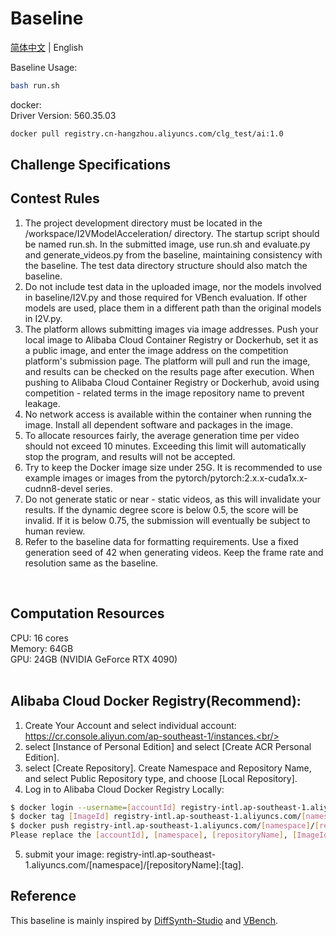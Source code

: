 # Baseline

[简体中文](README.md) | English

Baseline Usage:
```bash
bash run.sh
```

docker: <br/>
Driver Version: 560.35.03<br/>
```bash
docker pull registry.cn-hangzhou.aliyuncs.com/clg_test/ai:1.0
```

## Challenge Specifications<br/>
## Contest Rules
1) The project development directory must be located in the /workspace/I2VModelAcceleration/ directory. The startup script should be named run.sh. In the submitted image, use run.sh and evaluate.py and generate_videos.py from the baseline, maintaining consistency with the baseline. The test data directory structure should also match the baseline.<br/>
2) Do not include test data in the uploaded image, nor the models involved in baseline/I2V.py and those required for VBench evaluation. If other models are used, place them in a different path than the original models in I2V.py.<br/>
3) The platform allows submitting images via image addresses. Push your local image to Alibaba Cloud Container Registry or Dockerhub, set it as a public image, and enter the image address on the competition platform's submission page. The platform will pull and run the image, and results can be checked on the results page after execution. When pushing to Alibaba Cloud Container Registry or Dockerhub, avoid using competition - related terms in the image repository name to prevent leakage.<br/>
4) No network access is available within the container when running the image. Install all dependent software and packages in the image.<br/>
5) To allocate resources fairly, the average generation time per video should not exceed 10 minutes. Exceeding this limit will automatically stop the program, and results will not be accepted.<br/>
6) Try to keep the Docker image size under 25G. It is recommended to use example images or images from the pytorch/pytorch:2.x.x-cuda1x.x-cudnn8-devel series.<br/>
7) Do not generate static or near - static videos, as this will invalidate your results. If the dynamic degree score is below 0.5, the score will be invalid. If it is below 0.75, the submission will eventually be subject to human review.<br/>
8) Refer to the baseline data for formatting requirements. Use a fixed generation seed of 42 when generating videos. Keep the frame rate and resolution same as the baseline.<br/>
<br/>



## Computation Resources<br/>
CPU: 16 cores <br/>
Memory: 64GB <br/>
GPU: 24GB (NVIDIA GeForce RTX 4090)<br/>
<br/>


## Alibaba Cloud Docker Registry(Recommend):<br/>
1. Create Your Account and select individual account: https://cr.console.aliyun.com/ap-southeast-1/instances.<br/>
2. select [Instance of Personal Edition] and select [Create ACR Personal Edition].<br/>
3. select [Create Repository]. Create Namespace and Repository Name, and select Public Repository type, and choose [Local Repository].<br/>
4. Log in to Alibaba Cloud Docker Registry Locally:<br/>
```bash
$ docker login --username=[accountId] registry-intl.ap-southeast-1.aliyuncs.com
$ docker tag [ImageId] registry-intl.ap-southeast-1.aliyuncs.com/[namespace]/[repositoryName]:[tag]
$ docker push registry-intl.ap-southeast-1.aliyuncs.com/[namespace]/[repositoryName]:[tag]
Please replace the [accountId], [namespace], [repositoryName], [ImageId] and [tag] parameters based on your image.
```
5. submit your image: registry-intl.ap-southeast-1.aliyuncs.com/[namespace]/[repositoryName]:[tag].<br/>

## Reference <br/>
This baseline is mainly inspired by [DiffSynth-Studio](https://github.com/modelscope/DiffSynth-Studio/tree/main/examples/wanvideo) and [VBench](https://github.com/Vchitect/VBench/tree/master/vbench2_beta_i2v).
<br/>